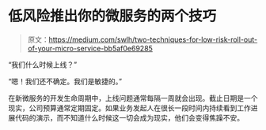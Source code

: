 # 低风险推出你的微服务的两个技巧

> 原文：<https://medium.com/swlh/two-techniques-for-low-risk-roll-out-of-your-micro-service-bb5af0e69285>

“我们什么时候上线？”

“嗯！我们还不确定。我们是敏捷的。”

在新微服务的开发生命周期中，上线问题通常每隔一周就会出现。截止日期是一个现实，公司预算通常定期固定。如果业务发起人在很长一段时间内持续看到工作进展代码的演示，而不知道什么时候这一切会成为现实，他们会变得焦躁不安。
